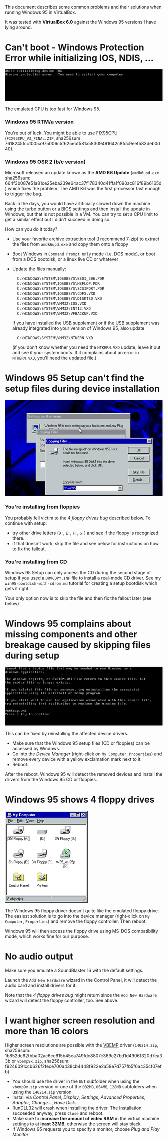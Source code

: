 This document describes some common problems and their solutions when running Windows 95 in VirtualBox.

It was tested with **VirtualBox 6.0** against the Windows 95 versions I have lying around.

# Can't boot - Windows Protection Error while initializing IOS, NDIS, ...

![](screenshots/windows-protection-error-ios.png)

The emulated CPU is too fast for Windows 95.

### Windows 95 RTM/a version

You're out of luck. You might be able to use [FIX95CPU](http://lonecrusader.x10host.com/fix95cpu.html) (`FIX95CPU_V3_FINAL.ZIP`, sha256sum 7618245fcc1005a975006c5f625ebf581a58309491642c8fdc9eef583deb0d40).

### Windows 95 OSR 2 (b/c version)

Microsoft released an update known as the **AMD K6 Update** (`amdk6upd.exe` sha256sum: 664f3b087e51a81ce25eba239e64ac37f178340d41ffa1f090ac816f89b6165d)
which fixes the problem. The AMD K6 was the first processor fast enough to trigger the bug.

Back in the days, you would have artificially slowed down the machine using the turbo button or a BIOS settings and then install the update in Windows,
but that is not possible in a VM. You can try to set a CPU limit to get a similar effect but I didn't succeed in doing so.

How can you do it today?

* Use your favorite archive extraction tool (I recommend [7-zip](https://7-zip.org)) to extract the files from `amdk6upd.exe` and copy them onto a floppy
* Boot Windows in `Command Prompt Only` mode (i.e. DOS mode), or boot from a DOS bootdisk, or a linux live CD or whatever
* Update the files manually:

        C:\WINDOWS\SYSTEM\IOSUBSYS\ESDI_506.PDR
        C:\WINDOWS\SYSTEM\IOSUBSYS\HSFLOP.PDR
        C:\WINDOWS\SYSTEM\IOSUBSYS\SCSIPORT.PDR
        C:\WINDOWS\SYSTEM\IOSUBSYS\CDFS.VXD
        C:\WINDOWS\SYSTEM\IOSUBSYS\DISKTSD.VXD
        C:\WINDOWS\SYSTEM\VMM32\IOS.VXD
        C:\WINDOWS\SYSTEM\VMM32\INT13.VXD
        C:\WINDOWS\SYSTEM\VMM32\VFBACKUP.VXD

  If you have installed the USB supplement or if the USB supplement was already integrated into your version of Windows 95, also update

        C:\WINDOWS\SYSTEM\VMM32\NTKERN.VXD

  (if you don't know whether you need the `NTKERN.VXD` update, leave it out and see if your system boots. If it complains about an error in `NTKERN.VXD`, you'll need the updated file.)

# Windows 95 Setup can't find the setup files during device installation

![](screenshots/setup-could-not-find-file.png)

### You're installing from floppies

You probably fell victim to the *4 floppy drives bug* described below. To continue with setup:

* try other drive letters (`D:`, `E:`, `F:`, `G:`) and see if the floppy is recognized there.
* if that doesn't work, skip the file and see below for instructions on how to fix the fallout.

### You're installing from CD

Windows 95 Setup can only access the CD during the second stage of setup if you used a `DRVCOPY.INF` file to install a real-mode CD driver. See my `win95-bootdisk-with-cdrom.md` tutorial for creating a setup bootdisk which gets it right.

Your only option now is to skip the file and then fix the fallout later (see below)

# Windows 95 complains about missing components and other breakage caused by skipping files during setup

![](screenshots/boot-cannot-find-file.png)

This can be fixed by reinstalling the affected device drivers.

* Make sure that the Windows 95 setup files (CD or floppies) can be accessed by Windows.
* Go into the *Device Manager* (right-click on `My Computer`, `Properties`) and remove every device with a yellow exclamation mark next to it.
* Reboot.

After the reboot, Windows 95 will detect the removed devices and install the drivers from the Windows 95 CD or floppies.

# Windows 95 shows 4 floppy drives

![](screenshots/4-floppies.png)

The Windows 95 floppy driver doesn't quite like the emulated floppy drive.
The easiest solution is to go into the device manager (right-click on `My Computer`, `Properties`)
and remove the floppy controller. Then reboot.

Windows 95 will then access the floppy drive using MS-DOS compatibility mode, which works fine for our purpose.

# No audio output

Make sure you emulate a SoundBlaster 16 with the default settings.

Launch the `Add New Hardware` wizard in the Control Panel, it will detect the audio card and install drivers for it.

Note that the *4 floppy drives bug* might return since the `Add New Hardware` wizard will detect the floppy controller, too. See above.

# I want higher screen resolution and more than 16 colors

Higher screen resolutions are possible with the [VBEMP](https://bearwindows.zcm.com.au/vbe9x.htm) driver (`140214.zip`, sha256sum: 1b852dc62fbba02ac6cc615b45ea749fdc8807c369c27bd1d4906f320d7ea33b or `vbemp9x.zip`, sha256sum: f9246091ccb626f2fece700a438cb4448f922e2a58e7d757fb5f6a435cf07efb).

* You should use the driver in the `UNI` subfolder when using the `vbemp9x.zip` version or one of the `032MB`, `064MB`, `128MB` subfolders when using the `140214.zip` version.
* Install via *Control Panel*, *Display*, *Settings*, *Advanced Properties*, *Adapter*, *Change...*, *Have Disk...*
* RunDLL32 will crash when installing the driver. The Installation succeeded anyway, press `Close` and reboot.
* Make sure to **increase the amount of video RAM** in the virtual machine settings to at **least 32MB**, otherwise the screen will stay black
* If Windows 95 requests you to specify a monitor, choose *Plug and Play Monitor*

